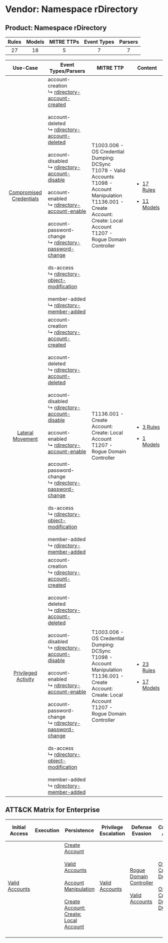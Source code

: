 Vendor: Namespace rDirectory
============================
Product: Namespace rDirectory
-----------------------------
| Rules | Models | MITRE TTPs | Event Types | Parsers |
|:-----:|:------:|:----------:|:-----------:|:-------:|
|  27   |   18   |     5      |      7      |    7    |

|                                  Use-Case                                  | Event Types/Parsers                                                                                                                                                                                                                                                                                                                                                                                                                                                                                                                                                                                                                                                                                                                                                                                           | MITRE TTP                                                                                                                                                                                       | Content                                                                                                                                        |
|:--------------------------------------------------------------------------:| ------------------------------------------------------------------------------------------------------------------------------------------------------------------------------------------------------------------------------------------------------------------------------------------------------------------------------------------------------------------------------------------------------------------------------------------------------------------------------------------------------------------------------------------------------------------------------------------------------------------------------------------------------------------------------------------------------------------------------------------------------------------------------------------------------------- | ----------------------------------------------------------------------------------------------------------------------------------------------------------------------------------------------- | ---------------------------------------------------------------------------------------------------------------------------------------------- |
| [Compromised Credentials](../../../UseCases/uc_compromised_credentials.md) |  account-creation<br> ↳ [rdirectory-account-created](Parsers/parserContent_rdirectory-account-created.md)<br><br> account-deleted<br> ↳ [rdirectory-account-deleted](Parsers/parserContent_rdirectory-account-deleted.md)<br><br> account-disabled<br> ↳ [rdirectory-account-disable](Parsers/parserContent_rdirectory-account-disable.md)<br><br> account-enabled<br> ↳ [rdirectory-account-enable](Parsers/parserContent_rdirectory-account-enable.md)<br><br> account-password-change<br> ↳ [rdirectory-password-change](Parsers/parserContent_rdirectory-password-change.md)<br><br> ds-access<br> ↳ [rdirectory-object-modification](Parsers/parserContent_rdirectory-object-modification.md)<br><br> member-added<br> ↳ [rdirectory-member-added](Parsers/parserContent_rdirectory-member-added.md)<br> | T1003.006 - OS Credential Dumping: DCSync<br>T1078 - Valid Accounts<br>T1098 - Account Manipulation<br>T1136.001 - Create Account: Create: Local Account<br>T1207 - Rogue Domain Controller<br> | [<ul><li>17 Rules</li></ul><ul><li>11 Models</li></ul>](Rules_Models/r_m_namespace_rdirectory_namespace_rdirectory_Compromised_Credentials.md) |
|        [Lateral Movement](../../../UseCases/uc_lateral_movement.md)        |  account-creation<br> ↳ [rdirectory-account-created](Parsers/parserContent_rdirectory-account-created.md)<br><br> account-deleted<br> ↳ [rdirectory-account-deleted](Parsers/parserContent_rdirectory-account-deleted.md)<br><br> account-disabled<br> ↳ [rdirectory-account-disable](Parsers/parserContent_rdirectory-account-disable.md)<br><br> account-enabled<br> ↳ [rdirectory-account-enable](Parsers/parserContent_rdirectory-account-enable.md)<br><br> account-password-change<br> ↳ [rdirectory-password-change](Parsers/parserContent_rdirectory-password-change.md)<br><br> ds-access<br> ↳ [rdirectory-object-modification](Parsers/parserContent_rdirectory-object-modification.md)<br><br> member-added<br> ↳ [rdirectory-member-added](Parsers/parserContent_rdirectory-member-added.md)<br> | T1136.001 - Create Account: Create: Local Account<br>T1207 - Rogue Domain Controller<br>                                                                                                        | [<ul><li>3 Rules</li></ul><ul><li>1 Models</li></ul>](Rules_Models/r_m_namespace_rdirectory_namespace_rdirectory_Lateral_Movement.md)          |
|     [Privileged Activity](../../../UseCases/uc_privileged_activity.md)     |  account-creation<br> ↳ [rdirectory-account-created](Parsers/parserContent_rdirectory-account-created.md)<br><br> account-deleted<br> ↳ [rdirectory-account-deleted](Parsers/parserContent_rdirectory-account-deleted.md)<br><br> account-disabled<br> ↳ [rdirectory-account-disable](Parsers/parserContent_rdirectory-account-disable.md)<br><br> account-enabled<br> ↳ [rdirectory-account-enable](Parsers/parserContent_rdirectory-account-enable.md)<br><br> account-password-change<br> ↳ [rdirectory-password-change](Parsers/parserContent_rdirectory-password-change.md)<br><br> ds-access<br> ↳ [rdirectory-object-modification](Parsers/parserContent_rdirectory-object-modification.md)<br><br> member-added<br> ↳ [rdirectory-member-added](Parsers/parserContent_rdirectory-member-added.md)<br> | T1003.006 - OS Credential Dumping: DCSync<br>T1098 - Account Manipulation<br>T1136.001 - Create Account: Create: Local Account<br>T1207 - Rogue Domain Controller<br>                           | [<ul><li>23 Rules</li></ul><ul><li>17 Models</li></ul>](Rules_Models/r_m_namespace_rdirectory_namespace_rdirectory_Privileged_Activity.md)     |

ATT&CK Matrix for Enterprise
----------------------------
| Initial Access                                                      | Execution | Persistence                                                                                                                                                                                                                                                                                                   | Privilege Escalation                                                | Defense Evasion                                                                                                                                 | Credential Access                                                                                                                                                | Discovery | Lateral Movement | Collection | Command and Control | Exfiltration | Impact |
| ------------------------------------------------------------------- | --------- | ------------------------------------------------------------------------------------------------------------------------------------------------------------------------------------------------------------------------------------------------------------------------------------------------------------- | ------------------------------------------------------------------- | ----------------------------------------------------------------------------------------------------------------------------------------------- | ---------------------------------------------------------------------------------------------------------------------------------------------------------------- | --------- | ---------------- | ---------- | ------------------- | ------------ | ------ |
| [Valid Accounts](https://attack.mitre.org/techniques/T1078)<br><br> |           | [Create Account](https://attack.mitre.org/techniques/T1136)<br><br>[Valid Accounts](https://attack.mitre.org/techniques/T1078)<br><br>[Account Manipulation](https://attack.mitre.org/techniques/T1098)<br><br>[Create Account: Create: Local Account](https://attack.mitre.org/techniques/T1136/001)<br><br> | [Valid Accounts](https://attack.mitre.org/techniques/T1078)<br><br> | [Rogue Domain Controller](https://attack.mitre.org/techniques/T1207)<br><br>[Valid Accounts](https://attack.mitre.org/techniques/T1078)<br><br> | [OS Credential Dumping](https://attack.mitre.org/techniques/T1003)<br><br>[OS Credential Dumping: DCSync](https://attack.mitre.org/techniques/T1003/006)<br><br> |           |                  |            |                     |              |        |